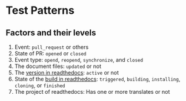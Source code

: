 # Test Patterns

## Factors and their levels

1. Event: `pull_request` or others
2. State of PR: `opened` or `closed`
3. Event type: `opend`, `reopend`, `synchronize`, and `closed`
4. The document files: `updated` or not
5. The [version in readthedocs](https://docs.readthedocs.io/en/stable/api/v3.html#versions): `active` or not
6. State of the [build in readthedocs](https://docs.readthedocs.io/en/stable/api/v3.html#builds): `triggered`, `building`, `installing`, `cloning`, or `finished`
7. The project of readthedocs: Has one or more translates or not
